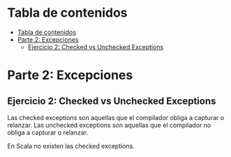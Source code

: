 # Tabla de contenidos

- [Tabla de contenidos](#tabla-de-contenidos)
- [Parte 2: Excepciones](#parte-2-excepciones)
  - [Ejercicio 2: Checked vs Unchecked Exceptions](#ejercicio-2-checked-vs-unchecked-exceptions)

# Parte 2: Excepciones

## Ejercicio 2: Checked vs Unchecked Exceptions

Las checked exceptions son aquellas que el compilador obliga a capturar o relanzar. Las unchecked exceptions son aquellas que el compilador no obliga a capturar o relanzar.

En Scala no existen las checked exceptions.
